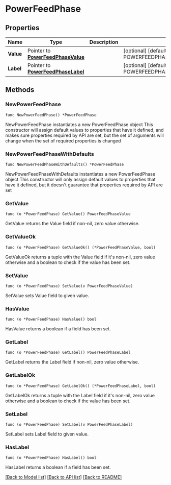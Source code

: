 # PowerFeedPhase

## Properties

Name | Type | Description | Notes
------------ | ------------- | ------------- | -------------
**Value** | Pointer to [**PowerFeedPhaseValue**](PowerFeedPhaseValue.md) |  | [optional] [default to POWERFEEDPHASEVALUE_SINGLE_PHASE]
**Label** | Pointer to [**PowerFeedPhaseLabel**](PowerFeedPhaseLabel.md) |  | [optional] [default to POWERFEEDPHASELABEL_SINGLE_PHASE]

## Methods

### NewPowerFeedPhase

`func NewPowerFeedPhase() *PowerFeedPhase`

NewPowerFeedPhase instantiates a new PowerFeedPhase object
This constructor will assign default values to properties that have it defined,
and makes sure properties required by API are set, but the set of arguments
will change when the set of required properties is changed

### NewPowerFeedPhaseWithDefaults

`func NewPowerFeedPhaseWithDefaults() *PowerFeedPhase`

NewPowerFeedPhaseWithDefaults instantiates a new PowerFeedPhase object
This constructor will only assign default values to properties that have it defined,
but it doesn't guarantee that properties required by API are set

### GetValue

`func (o *PowerFeedPhase) GetValue() PowerFeedPhaseValue`

GetValue returns the Value field if non-nil, zero value otherwise.

### GetValueOk

`func (o *PowerFeedPhase) GetValueOk() (*PowerFeedPhaseValue, bool)`

GetValueOk returns a tuple with the Value field if it's non-nil, zero value otherwise
and a boolean to check if the value has been set.

### SetValue

`func (o *PowerFeedPhase) SetValue(v PowerFeedPhaseValue)`

SetValue sets Value field to given value.

### HasValue

`func (o *PowerFeedPhase) HasValue() bool`

HasValue returns a boolean if a field has been set.

### GetLabel

`func (o *PowerFeedPhase) GetLabel() PowerFeedPhaseLabel`

GetLabel returns the Label field if non-nil, zero value otherwise.

### GetLabelOk

`func (o *PowerFeedPhase) GetLabelOk() (*PowerFeedPhaseLabel, bool)`

GetLabelOk returns a tuple with the Label field if it's non-nil, zero value otherwise
and a boolean to check if the value has been set.

### SetLabel

`func (o *PowerFeedPhase) SetLabel(v PowerFeedPhaseLabel)`

SetLabel sets Label field to given value.

### HasLabel

`func (o *PowerFeedPhase) HasLabel() bool`

HasLabel returns a boolean if a field has been set.


[[Back to Model list]](../README.md#documentation-for-models) [[Back to API list]](../README.md#documentation-for-api-endpoints) [[Back to README]](../README.md)



